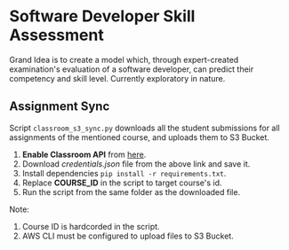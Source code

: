 # Software Developer Skill Assessment
Grand Idea is to create a model which, through expert-created examination's evaluation of a software developer, can predict their competency and skill level. Currently exploratory in nature.

## Assignment Sync
Script `classroom_s3_sync.py` downloads all the student submissions for all assignments of the mentioned course, and uploads them to S3 Bucket. 
1. **Enable Classroom API** from [here](https://developers.google.com/classroom/quickstart/python).
2. Download _credentials.json_ file from the above link and save it.
3. Install dependencies `pip install -r requirements.txt`.
4. Replace **COURSE_ID** in the script to target course's id.
5. Run the script from the same folder as the downloaded file.

Note: 
1. Course ID is hardcorded in the script.
2. AWS CLI must be configured to upload files to S3 Bucket.
